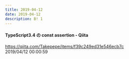 ```yaml
---
title: 2019-04-12
date: 2019-04-12
description: B! 1
---
```


#### TypeScript3.4 の const assertion - Qiita
https://qiita.com/Takepepe/items/f39c249ed31e546ecb7c<br>
2019/04/12 00:00:59<br>


